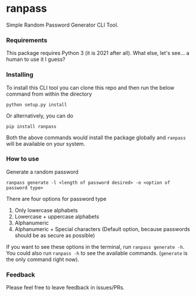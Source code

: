 # ranpass
Simple Random Password Generator CLI Tool.

### Requirements
This package requires Python 3 (it is 2021 after all). What else, let's see... a human to use it I guess? 

### Installing
To install this CLI tool you can clone this repo and then run the below command from within the directory
```
python setup.py install
```

Or alternatively, you can do
```
pip install ranpass
```

Both the above commands would install the package globally and `ranpass` will be available on your system.

### How to use
Generate a random password
```
ranpass generate -l <length of password desired> -o <option of password type>
```
There are four options for password type
1. Only lowercase alphabets
2. Lowercase + uppercase alphabets
3. Alphanumeric
4. Alphanumeric + Special characters (Default option, because passwords should be as secure as possible)

If you want to see these options in the terminal, run `ranpass generate -h`. You could also run `ranpass -h` to see the available commands. (`generate` is the only command right now).

### Feedback
Please feel free to leave feedback in issues/PRs.